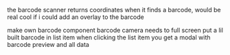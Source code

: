 the barcode scanner returns coordinates when it finds a barcode, would be real cool if i could add an overlay to the barcode

make own barcode component
barcode camera needs to full screen
put a lil built barcode in list item
when clicking the list item you get a modal with barcode preview and all data